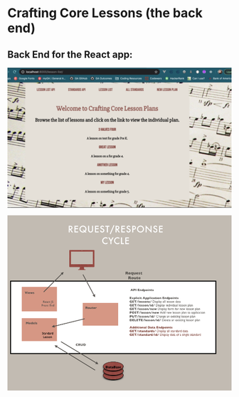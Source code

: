 # Crafting Core Lessons (the back end)
## Back End for the React app: 

![Styled Landing Page](staticfiles/Images/Lesson-List-Landing.png)

![The Request/Response Cycle](staticfiles/Images/lesson-request:response-cycle.png)


